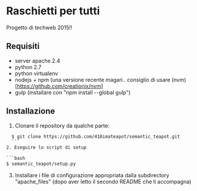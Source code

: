# Raschietti per tutti

Progetto di techweb 2015!!

## Requisiti
* server apache 2.4
* python 2.7
* python virtualenv
* nodejs + npm (una versione recente magari.. consiglio di usare (nvm)[https://github.com/creationix/nvm]
* gulp (installare con "npm install --global gulp")


## Installazione
1. Clonare il repository da qualche parte:

  ```bash
    $ git clone https://github.com/418imateapot/semantic_teapot.git
    ```
2. Eseguire lo script di setup
  
  ```bash
  $ semantic_teapot/setup.py
  ```
3. Installare i file di configurazione appropriata dalla subdirectory "apache_files" (dopo aver letto il secondo README che li accompagna)

